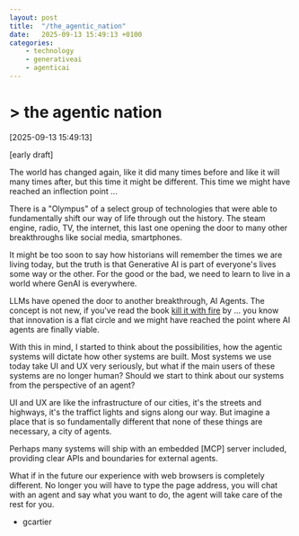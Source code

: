 ```yaml
---
layout: post
title:  "/the_agentic_nation"
date:   2025-09-13 15:49:13 +0100
categories: 
    - technology
    - generativeai
    - agenticai
---
```


# > the agentic nation

[2025-09-13 15:49:13] 

[early draft]

The world has changed again, like it did many times before and like it will many times after, but this time it might be different. This time we might have reached an inflection point ...

There is a "Olympus" of a select group of technologies that were able to fundamentally shift our way of life through out the history. The steam engine, radio, TV, the internet, this last one opening the door to many other breakthroughs like social media, smartphones. 

It might be too soon to say how historians will remember the times we are living today, but the truth is that Generative AI is part of everyone's lives some way or the other. For the good or the bad, we need to learn to live in a world where GenAI is everywhere.

LLMs have opened the door to another breakthrough, AI Agents. The concept is not new, if you've read the book [kill it with fire](#) by ... you know that innovation is a flat circle and we might have reached the point where AI agents are finally viable.

With this in mind, I started to think about the possibilities, how the agentic systems will dictate how other systems are built. Most systems we use today take UI and UX very seriously, but what if the main users of these systems are no longer human? Should we start to think about our systems from the perspective of an agent? 

UI and UX are like the infrastructure of our cities, it's the streets and highways, it's the traffict lights and signs along our way. But imagine a place that is so fundamentally different that none of these things are necessary, a city of agents. 

Perhaps many systems will ship with an embedded [MCP] server included, providing clear APIs and boundaries for external agents. 

What if in the future our experience with web browsers is completely different. No longer you will have to type the page address, you will chat with an agent and say what you want to do, the agent will take care of the rest for you. 


- gcartier
